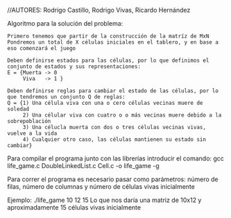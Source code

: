 //AUTORES: Rodrigo Castillo, Rodrigo Vivas, Ricardo Hernández

Algoritmo para la solución del problema:

	Primero tenemos que partir de la construcción de la matríz de MxN
	Pondremos un total de X células iniciales en el tablero, y en base a eso comenzará el juego
	
	Deben definirse estados para las células, por lo que definimos el conjunto de estados y sus representaciones:
	E = {Muerta -> 0
		 Viva 	-> 1 }
	
	Deben definirse reglas para cambiar el estado de las células, por lo que tendremos un conjunto Q de reglas:
	Q = {1) Una célula viva con una o cero células vecinas muere de soledad
		 2) Una célular viva con cuatro o o más vecinas muere debido a la sobrepoblación
		 3) Una célucla muerta con dos o tres células vecinas vivas, vuelve a la vida
		 4) Cualquier otro caso, las células mantienen su estado sin cambiar}



Para compilar el programa junto con las librerías introducir el comando: gcc life_game.c DoubleLinkedList.c Cell.c -o life_game -g

Para correr el programa es necesario pasar como parámetros: número de filas, número de columnas y número de células vivas inicialmente

Ejemplo: ./life_game 10 12 15
Lo que nos daría una matriz de 10x12 y aproximadamente 15 células vivas inicialmente

